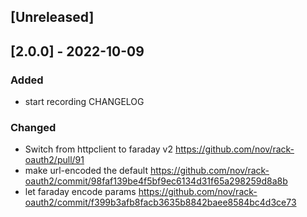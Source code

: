 ## [Unreleased]

## [2.0.0] - 2022-10-09

### Added

- start recording CHANGELOG

### Changed

- Switch from httpclient to faraday v2 https://github.com/nov/rack-oauth2/pull/91
- make url-encoded the default https://github.com/nov/rack-oauth2/commit/98faf139be4f5bf9ec6134d31f65a298259d8a8b
- let faraday encode params https://github.com/nov/rack-oauth2/commit/f399b3afb8facb3635b8842baee8584bc4d3ce73